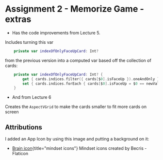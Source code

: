 # Assignment 2 - Memorize Game - extras

* Has the code improvements from Lecture 5.

Includes turning this var 

```swift 
    private var indexOfOnlyFaceUpCard: Int?
```

from the previous version into a computed var based off the collection of cards:

```swift
    private var indexOfOnlyFaceUpCard: Int? {
        get { cards.indices.filter({ cards[$0].isFaceUp }).oneAndOnly }
        set { cards.indices.forEach { cards[$0].isFaceUp = $0 == newValue } }
    }
```

* And from Lecture 6

Creates the `AspectVGrid` to make the cards smaller to fit more cards on screen


## Attributions

I added an App Icon by using this image and putting a background on it:

* [Brain icon](https://www.flaticon.com/free-icons/mindset){title="mindset icons"} Mindset icons created by Becris - Flaticon
